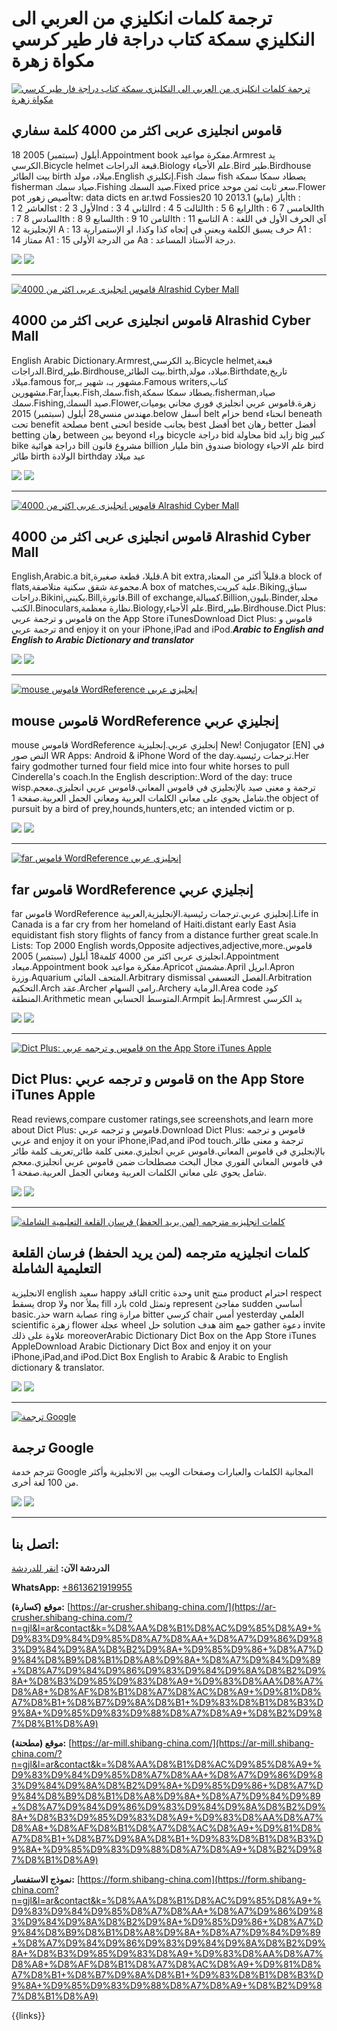 # ترجمة كلمات انكليزي من العربي الى النكليزي سمكة كتاب دراجة فار طير كرسي مكواة زهرة

<a href="https://swt.shibang-china.com/?n=gjl&l=ar&img&k=%D8%AA%D8%B1%D8%AC%D9%85%D8%A9+%D9%83%D9%84%D9%85%D8%A7%D8%AA+%D8%A7%D9%86%D9%83%D9%84%D9%8A%D8%B2%D9%8A+%D9%85%D9%86+%D8%A7%D9%84%D8%B9%D8%B1%D8%A8%D9%8A+%D8%A7%D9%84%D9%89+%D8%A7%D9%84%D9%86%D9%83%D9%84%D9%8A%D8%B2%D9%8A+%D8%B3%D9%85%D9%83%D8%A9+%D9%83%D8%AA%D8%A7%D8%A8+%D8%AF%D8%B1%D8%A7%D8%AC%D8%A9+%D9%81%D8%A7%D8%B1+%D8%B7%D9%8A%D8%B1+%D9%83%D8%B1%D8%B3%D9%8A+%D9%85%D9%83%D9%88%D8%A7%D8%A9+%D8%B2%D9%87%D8%B1%D8%A9" target="_blank">![ترجمة كلمات انكليزي من العربي الى النكليزي سمكة كتاب دراجة فار طير كرسي مكواة زهرة](http://static.shibang-china.com/all-800x300/1435.jpg)</a>

## قاموس انجليزى عربى اكثر من 4000 كلمة سفاري
18 أيلول (سبتمبر) 2005.Appointment book مفكرة مواعيد.Armrest يد الكرسي.Bicycle helmet قبعة الدراجات.Biology علم الأحياء.Bird طير.Birdhouse بيت الطائر birth ميلاد، مولد.English إنكليزي.Fish سمك fish يصطاد سمكا سمكة fisherman صياد سمك.Fishing صيد السمك.Fixed price سعر ثابت ثمن موحد.Flower pot أصيص زهورtw: data dicts en ar.twd Fossies20 أيار (مايو) 2013.1 10th : العاشر 2 1st : الأول 3 2nd : الثاني 4 3rd : الثالث 5 4th : الرابع 6 5th : الخامس 7 6th : السادس 8 7th : السابع 9 8th : الثامن 10 9th : التاسع 11 A : آي الحرف الأول في اللغة الإنجليزية 12 A : حرف يسبق الكلمة ويعني في إتجاه كذا وكذا، او الإستمرارية 13 A1 : ممتاز 14 A1 : من الدرجة الأولى 15 Aa : درجة الأستاذ المساعد.


<a href="https://whatsapp.shibangsoft.com/WhatsApp.php" target="_blank" title="WhatsApp">![](http://static.shibang-china.com/icon/whatsapp.png)</a> <a href="https://swt.shibang-china.com/?n=gjl&l=ar&icon&k=%D8%AA%D8%B1%D8%AC%D9%85%D8%A9+%D9%83%D9%84%D9%85%D8%A7%D8%AA+%D8%A7%D9%86%D9%83%D9%84%D9%8A%D8%B2%D9%8A+%D9%85%D9%86+%D8%A7%D9%84%D8%B9%D8%B1%D8%A8%D9%8A+%D8%A7%D9%84%D9%89+%D8%A7%D9%84%D9%86%D9%83%D9%84%D9%8A%D8%B2%D9%8A+%D8%B3%D9%85%D9%83%D8%A9+%D9%83%D8%AA%D8%A7%D8%A8+%D8%AF%D8%B1%D8%A7%D8%AC%D8%A9+%D9%81%D8%A7%D8%B1+%D8%B7%D9%8A%D8%B1+%D9%83%D8%B1%D8%B3%D9%8A+%D9%85%D9%83%D9%88%D8%A7%D8%A9+%D8%B2%D9%87%D8%B1%D8%A9" target="_blank">![](http://static.shibang-china.com/icon/chat-ar.png)</a>

---

<a href="https://swt.shibang-china.com/?n=gjl&l=ar&img&k=%D8%AA%D8%B1%D8%AC%D9%85%D8%A9+%D9%83%D9%84%D9%85%D8%A7%D8%AA+%D8%A7%D9%86%D9%83%D9%84%D9%8A%D8%B2%D9%8A+%D9%85%D9%86+%D8%A7%D9%84%D8%B9%D8%B1%D8%A8%D9%8A+%D8%A7%D9%84%D9%89+%D8%A7%D9%84%D9%86%D9%83%D9%84%D9%8A%D8%B2%D9%8A+%D8%B3%D9%85%D9%83%D8%A9+%D9%83%D8%AA%D8%A7%D8%A8+%D8%AF%D8%B1%D8%A7%D8%AC%D8%A9+%D9%81%D8%A7%D8%B1+%D8%B7%D9%8A%D8%B1+%D9%83%D8%B1%D8%B3%D9%8A+%D9%85%D9%83%D9%88%D8%A7%D8%A9+%D8%B2%D9%87%D8%B1%D8%A9" target="_blank">![قاموس انجليزى عربى اكثر من 4000 Alrashid Cyber Mall](http://static.shibang-china.com/all-800x300/152.jpg)</a>

## قاموس انجليزى عربى اكثر من 4000 Alrashid Cyber Mall
English Arabic Dictionary.Armrest,يد الكرسي.Bicycle helmet,قبعة الدراجات.Bird,طير.Birdhouse,بيت الطائر.birth,ميلاد، مولد.Birthdate,تاريخ ميلاد.famous for,مشهور بـ، شهير بـ.Famous writers,كتاب مشهورين.Far,بعيداً.Fish,سمك.fish,يصطاد سمكا سمكة.fisherman,صياد سمك.Fishing,صيد السمك.Flower,زهرة.قاموس عربي انجليزي فوري مجاني يوميات مهندس منسي28 أيلول (سبتمبر) 2015.below أسفل belt حزام bend انحناء beneath تحت benefit مصلحة bent انحنى beside بجانب best أفضل bet رهان better أفضل betting رهان between بين beyond وراء bicycle دراجة bid محاولة bid زايد big كبير bike دراجة هوائية bill مشروع قانون billion مليار bin صندوق biology علم الاحياء bird طائر birth الولادة birthday عيد ميلاد


<a href="https://whatsapp.shibangsoft.com/WhatsApp.php" target="_blank" title="WhatsApp">![](http://static.shibang-china.com/icon/whatsapp.png)</a> <a href="https://swt.shibang-china.com/?n=gjl&l=ar&icon&k=%D8%AA%D8%B1%D8%AC%D9%85%D8%A9+%D9%83%D9%84%D9%85%D8%A7%D8%AA+%D8%A7%D9%86%D9%83%D9%84%D9%8A%D8%B2%D9%8A+%D9%85%D9%86+%D8%A7%D9%84%D8%B9%D8%B1%D8%A8%D9%8A+%D8%A7%D9%84%D9%89+%D8%A7%D9%84%D9%86%D9%83%D9%84%D9%8A%D8%B2%D9%8A+%D8%B3%D9%85%D9%83%D8%A9+%D9%83%D8%AA%D8%A7%D8%A8+%D8%AF%D8%B1%D8%A7%D8%AC%D8%A9+%D9%81%D8%A7%D8%B1+%D8%B7%D9%8A%D8%B1+%D9%83%D8%B1%D8%B3%D9%8A+%D9%85%D9%83%D9%88%D8%A7%D8%A9+%D8%B2%D9%87%D8%B1%D8%A9" target="_blank">![](http://static.shibang-china.com/icon/chat-ar.png)</a>

---

<a href="https://swt.shibang-china.com/?n=gjl&l=ar&img&k=%D8%AA%D8%B1%D8%AC%D9%85%D8%A9+%D9%83%D9%84%D9%85%D8%A7%D8%AA+%D8%A7%D9%86%D9%83%D9%84%D9%8A%D8%B2%D9%8A+%D9%85%D9%86+%D8%A7%D9%84%D8%B9%D8%B1%D8%A8%D9%8A+%D8%A7%D9%84%D9%89+%D8%A7%D9%84%D9%86%D9%83%D9%84%D9%8A%D8%B2%D9%8A+%D8%B3%D9%85%D9%83%D8%A9+%D9%83%D8%AA%D8%A7%D8%A8+%D8%AF%D8%B1%D8%A7%D8%AC%D8%A9+%D9%81%D8%A7%D8%B1+%D8%B7%D9%8A%D8%B1+%D9%83%D8%B1%D8%B3%D9%8A+%D9%85%D9%83%D9%88%D8%A7%D8%A9+%D8%B2%D9%87%D8%B1%D8%A9" target="_blank">![قاموس انجليزى عربى اكثر من 4000 Alrashid Cyber Mall](http://static.shibang-china.com/all-800x300/233.jpg)</a>

## قاموس انجليزى عربى اكثر من 4000 Alrashid Cyber Mall
English,Arabic.a bit,قليلا، قطعة صغيرة.A bit extra,قليلاً أكثر من المعتاد.a block of flats,مجموعة شقق سكنية متلاصقة.A box of matches,علبة كبريت.Biking,سباق دراجات.Bikini,بكيني.Bill,فاتورة.Bill of exchange,كمبيالة.Billion,بليون.Binder,مجلد الكتب.Binoculars,نظارة معظمة.Biology,علم الأحياء.Bird,طير.Birdhouse.Dict Plus: قاموس و ترجمة عربي on the App Store iTunesDownload Dict Plus: قاموس و ترجمة عربي and enjoy it on your iPhone,iPad and iPod.***Arabic to English and English to Arabic Dictionary and translator***


<a href="https://whatsapp.shibangsoft.com/WhatsApp.php" target="_blank" title="WhatsApp">![](http://static.shibang-china.com/icon/whatsapp.png)</a> <a href="https://swt.shibang-china.com/?n=gjl&l=ar&icon&k=%D8%AA%D8%B1%D8%AC%D9%85%D8%A9+%D9%83%D9%84%D9%85%D8%A7%D8%AA+%D8%A7%D9%86%D9%83%D9%84%D9%8A%D8%B2%D9%8A+%D9%85%D9%86+%D8%A7%D9%84%D8%B9%D8%B1%D8%A8%D9%8A+%D8%A7%D9%84%D9%89+%D8%A7%D9%84%D9%86%D9%83%D9%84%D9%8A%D8%B2%D9%8A+%D8%B3%D9%85%D9%83%D8%A9+%D9%83%D8%AA%D8%A7%D8%A8+%D8%AF%D8%B1%D8%A7%D8%AC%D8%A9+%D9%81%D8%A7%D8%B1+%D8%B7%D9%8A%D8%B1+%D9%83%D8%B1%D8%B3%D9%8A+%D9%85%D9%83%D9%88%D8%A7%D8%A9+%D8%B2%D9%87%D8%B1%D8%A9" target="_blank">![](http://static.shibang-china.com/icon/chat-ar.png)</a>

---

<a href="https://swt.shibang-china.com/?n=gjl&l=ar&img&k=%D8%AA%D8%B1%D8%AC%D9%85%D8%A9+%D9%83%D9%84%D9%85%D8%A7%D8%AA+%D8%A7%D9%86%D9%83%D9%84%D9%8A%D8%B2%D9%8A+%D9%85%D9%86+%D8%A7%D9%84%D8%B9%D8%B1%D8%A8%D9%8A+%D8%A7%D9%84%D9%89+%D8%A7%D9%84%D9%86%D9%83%D9%84%D9%8A%D8%B2%D9%8A+%D8%B3%D9%85%D9%83%D8%A9+%D9%83%D8%AA%D8%A7%D8%A8+%D8%AF%D8%B1%D8%A7%D8%AC%D8%A9+%D9%81%D8%A7%D8%B1+%D8%B7%D9%8A%D8%B1+%D9%83%D8%B1%D8%B3%D9%8A+%D9%85%D9%83%D9%88%D8%A7%D8%A9+%D8%B2%D9%87%D8%B1%D8%A9" target="_blank">![mouse قاموس WordReference إنجليزي عربي](http://static.shibang-china.com/all-800x300/95.jpg)</a>

## mouse قاموس WordReference إنجليزي عربي
mouse قاموس WordReference إنجليزي عربي.إنجليزية New! Conjugator [EN] في النص صور WR Apps: Android &amp; iPhone Word of the day.ترجمات رئيسية.Her fairy godmother turned four field mice into four white horses to pull Cinderella&#39;s coach.In the English description:.Word of the day: truce wisp.ترجمة و معنى صيد بالإنجليزي في قاموس المعاني.قاموس عربي انجليزي.معجم شامل يحوي على معاني الكلمات العربية ومعاني الجمل العربية.صفحة 1.the object of pursuit by a bird of prey,hounds,hunters,etc; an intended victim or p.


<a href="https://whatsapp.shibangsoft.com/WhatsApp.php" target="_blank" title="WhatsApp">![](http://static.shibang-china.com/icon/whatsapp.png)</a> <a href="https://swt.shibang-china.com/?n=gjl&l=ar&icon&k=%D8%AA%D8%B1%D8%AC%D9%85%D8%A9+%D9%83%D9%84%D9%85%D8%A7%D8%AA+%D8%A7%D9%86%D9%83%D9%84%D9%8A%D8%B2%D9%8A+%D9%85%D9%86+%D8%A7%D9%84%D8%B9%D8%B1%D8%A8%D9%8A+%D8%A7%D9%84%D9%89+%D8%A7%D9%84%D9%86%D9%83%D9%84%D9%8A%D8%B2%D9%8A+%D8%B3%D9%85%D9%83%D8%A9+%D9%83%D8%AA%D8%A7%D8%A8+%D8%AF%D8%B1%D8%A7%D8%AC%D8%A9+%D9%81%D8%A7%D8%B1+%D8%B7%D9%8A%D8%B1+%D9%83%D8%B1%D8%B3%D9%8A+%D9%85%D9%83%D9%88%D8%A7%D8%A9+%D8%B2%D9%87%D8%B1%D8%A9" target="_blank">![](http://static.shibang-china.com/icon/chat-ar.png)</a>

---

<a href="https://swt.shibang-china.com/?n=gjl&l=ar&img&k=%D8%AA%D8%B1%D8%AC%D9%85%D8%A9+%D9%83%D9%84%D9%85%D8%A7%D8%AA+%D8%A7%D9%86%D9%83%D9%84%D9%8A%D8%B2%D9%8A+%D9%85%D9%86+%D8%A7%D9%84%D8%B9%D8%B1%D8%A8%D9%8A+%D8%A7%D9%84%D9%89+%D8%A7%D9%84%D9%86%D9%83%D9%84%D9%8A%D8%B2%D9%8A+%D8%B3%D9%85%D9%83%D8%A9+%D9%83%D8%AA%D8%A7%D8%A8+%D8%AF%D8%B1%D8%A7%D8%AC%D8%A9+%D9%81%D8%A7%D8%B1+%D8%B7%D9%8A%D8%B1+%D9%83%D8%B1%D8%B3%D9%8A+%D9%85%D9%83%D9%88%D8%A7%D8%A9+%D8%B2%D9%87%D8%B1%D8%A9" target="_blank">![far قاموس WordReference إنجليزي عربي](http://static.shibang-china.com/all-800x300/1467.jpg)</a>

## far قاموس WordReference إنجليزي عربي
far قاموس WordReference إنجليزي عربي.ترجمات رئيسية.الإنجليزية,العربية.Life in Canada is a far cry from her homeland of Haiti.distant early East Asia equidistant fish story flights of fancy from a distance further great scale.In Lists: Top 2000 English words,Opposite adjectives,adjective,more.قاموس انجليزى عربى اكثر من 4000 كلمة18 أيلول (سبتمبر) 2005.Appointment ميعاد.Appointment book مفكرة مواعيد.Apricot مشمش.April ابريل.Apron وزرة.Aquarium المتحف المائي.Arbitrary dismissal الفصل التعسفي.Arbitration التحكيم.Arch عقد.Archer رامي السهام.Archery الرماية.Area code كود المنطقة.Arithmetic mean المتوسط الحسابي.Armpit إبط.Armrest يد الكرسي


<a href="https://whatsapp.shibangsoft.com/WhatsApp.php" target="_blank" title="WhatsApp">![](http://static.shibang-china.com/icon/whatsapp.png)</a> <a href="https://swt.shibang-china.com/?n=gjl&l=ar&icon&k=%D8%AA%D8%B1%D8%AC%D9%85%D8%A9+%D9%83%D9%84%D9%85%D8%A7%D8%AA+%D8%A7%D9%86%D9%83%D9%84%D9%8A%D8%B2%D9%8A+%D9%85%D9%86+%D8%A7%D9%84%D8%B9%D8%B1%D8%A8%D9%8A+%D8%A7%D9%84%D9%89+%D8%A7%D9%84%D9%86%D9%83%D9%84%D9%8A%D8%B2%D9%8A+%D8%B3%D9%85%D9%83%D8%A9+%D9%83%D8%AA%D8%A7%D8%A8+%D8%AF%D8%B1%D8%A7%D8%AC%D8%A9+%D9%81%D8%A7%D8%B1+%D8%B7%D9%8A%D8%B1+%D9%83%D8%B1%D8%B3%D9%8A+%D9%85%D9%83%D9%88%D8%A7%D8%A9+%D8%B2%D9%87%D8%B1%D8%A9" target="_blank">![](http://static.shibang-china.com/icon/chat-ar.png)</a>

---

<a href="https://swt.shibang-china.com/?n=gjl&l=ar&img&k=%D8%AA%D8%B1%D8%AC%D9%85%D8%A9+%D9%83%D9%84%D9%85%D8%A7%D8%AA+%D8%A7%D9%86%D9%83%D9%84%D9%8A%D8%B2%D9%8A+%D9%85%D9%86+%D8%A7%D9%84%D8%B9%D8%B1%D8%A8%D9%8A+%D8%A7%D9%84%D9%89+%D8%A7%D9%84%D9%86%D9%83%D9%84%D9%8A%D8%B2%D9%8A+%D8%B3%D9%85%D9%83%D8%A9+%D9%83%D8%AA%D8%A7%D8%A8+%D8%AF%D8%B1%D8%A7%D8%AC%D8%A9+%D9%81%D8%A7%D8%B1+%D8%B7%D9%8A%D8%B1+%D9%83%D8%B1%D8%B3%D9%8A+%D9%85%D9%83%D9%88%D8%A7%D8%A9+%D8%B2%D9%87%D8%B1%D8%A9" target="_blank">![Dict Plus: قاموس و ترجمه عربي on the App Store iTunes Apple](http://static.shibang-china.com/all-800x300/1201.jpg)</a>

## Dict Plus: قاموس و ترجمه عربي on the App Store iTunes Apple
Read reviews,compare customer ratings,see screenshots,and learn more about Dict Plus: قاموس و ترجمه عربي.Download Dict Plus: قاموس و ترجمه عربي and enjoy it on your iPhone,iPad,and iPod touch.ترجمة و معنى طائر بالإنجليزي في قاموس المعاني.قاموس عربي انجليزي.معنى كلمة طائر,تعريف كلمة طائر في قاموس المعاني الفوري مجال البحث مصطلحات ضمن قاموس عربي انجليزي.معجم شامل يحوي على معاني الكلمات العربية ومعاني الجمل العربية.صفحة 1.


<a href="https://whatsapp.shibangsoft.com/WhatsApp.php" target="_blank" title="WhatsApp">![](http://static.shibang-china.com/icon/whatsapp.png)</a> <a href="https://swt.shibang-china.com/?n=gjl&l=ar&icon&k=%D8%AA%D8%B1%D8%AC%D9%85%D8%A9+%D9%83%D9%84%D9%85%D8%A7%D8%AA+%D8%A7%D9%86%D9%83%D9%84%D9%8A%D8%B2%D9%8A+%D9%85%D9%86+%D8%A7%D9%84%D8%B9%D8%B1%D8%A8%D9%8A+%D8%A7%D9%84%D9%89+%D8%A7%D9%84%D9%86%D9%83%D9%84%D9%8A%D8%B2%D9%8A+%D8%B3%D9%85%D9%83%D8%A9+%D9%83%D8%AA%D8%A7%D8%A8+%D8%AF%D8%B1%D8%A7%D8%AC%D8%A9+%D9%81%D8%A7%D8%B1+%D8%B7%D9%8A%D8%B1+%D9%83%D8%B1%D8%B3%D9%8A+%D9%85%D9%83%D9%88%D8%A7%D8%A9+%D8%B2%D9%87%D8%B1%D8%A9" target="_blank">![](http://static.shibang-china.com/icon/chat-ar.png)</a>

---

<a href="https://swt.shibang-china.com/?n=gjl&l=ar&img&k=%D8%AA%D8%B1%D8%AC%D9%85%D8%A9+%D9%83%D9%84%D9%85%D8%A7%D8%AA+%D8%A7%D9%86%D9%83%D9%84%D9%8A%D8%B2%D9%8A+%D9%85%D9%86+%D8%A7%D9%84%D8%B9%D8%B1%D8%A8%D9%8A+%D8%A7%D9%84%D9%89+%D8%A7%D9%84%D9%86%D9%83%D9%84%D9%8A%D8%B2%D9%8A+%D8%B3%D9%85%D9%83%D8%A9+%D9%83%D8%AA%D8%A7%D8%A8+%D8%AF%D8%B1%D8%A7%D8%AC%D8%A9+%D9%81%D8%A7%D8%B1+%D8%B7%D9%8A%D8%B1+%D9%83%D8%B1%D8%B3%D9%8A+%D9%85%D9%83%D9%88%D8%A7%D8%A9+%D8%B2%D9%87%D8%B1%D8%A9" target="_blank">![كلمات انجليزيه مترجمه (لمن يريد الحفظ) فرسان القلعة التعليمية الشاملة](http://static.shibang-china.com/all-800x300/1236.jpg)</a>

## كلمات انجليزيه مترجمه (لمن يريد الحفظ) فرسان القلعة التعليمية الشاملة
الانجليزية english سعيد happy الناقد critic وحدة unit منتج product احترام respect يسقط drop ولا nor يملأ fill بارد cold وتمثل represent مفاجئ sudden أساسي basic.حذر warn عصابة ring مرارة bitter كرسي chair أمس yesterday العلمي scientific زهرة flower عجلة wheel حل solution هدف aim جمع gather دعوة invite علاوة على ذلك moreoverArabic Dictionary Dict Box on the App Store iTunes AppleDownload Arabic Dictionary Dict Box and enjoy it on your iPhone,iPad,and iPod.Dict Box English to Arabic &amp; Arabic to English dictionary &amp; translator.


<a href="https://whatsapp.shibangsoft.com/WhatsApp.php" target="_blank" title="WhatsApp">![](http://static.shibang-china.com/icon/whatsapp.png)</a> <a href="https://swt.shibang-china.com/?n=gjl&l=ar&icon&k=%D8%AA%D8%B1%D8%AC%D9%85%D8%A9+%D9%83%D9%84%D9%85%D8%A7%D8%AA+%D8%A7%D9%86%D9%83%D9%84%D9%8A%D8%B2%D9%8A+%D9%85%D9%86+%D8%A7%D9%84%D8%B9%D8%B1%D8%A8%D9%8A+%D8%A7%D9%84%D9%89+%D8%A7%D9%84%D9%86%D9%83%D9%84%D9%8A%D8%B2%D9%8A+%D8%B3%D9%85%D9%83%D8%A9+%D9%83%D8%AA%D8%A7%D8%A8+%D8%AF%D8%B1%D8%A7%D8%AC%D8%A9+%D9%81%D8%A7%D8%B1+%D8%B7%D9%8A%D8%B1+%D9%83%D8%B1%D8%B3%D9%8A+%D9%85%D9%83%D9%88%D8%A7%D8%A9+%D8%B2%D9%87%D8%B1%D8%A9" target="_blank">![](http://static.shibang-china.com/icon/chat-ar.png)</a>

---

<a href="https://swt.shibang-china.com/?n=gjl&l=ar&img&k=%D8%AA%D8%B1%D8%AC%D9%85%D8%A9+%D9%83%D9%84%D9%85%D8%A7%D8%AA+%D8%A7%D9%86%D9%83%D9%84%D9%8A%D8%B2%D9%8A+%D9%85%D9%86+%D8%A7%D9%84%D8%B9%D8%B1%D8%A8%D9%8A+%D8%A7%D9%84%D9%89+%D8%A7%D9%84%D9%86%D9%83%D9%84%D9%8A%D8%B2%D9%8A+%D8%B3%D9%85%D9%83%D8%A9+%D9%83%D8%AA%D8%A7%D8%A8+%D8%AF%D8%B1%D8%A7%D8%AC%D8%A9+%D9%81%D8%A7%D8%B1+%D8%B7%D9%8A%D8%B1+%D9%83%D8%B1%D8%B3%D9%8A+%D9%85%D9%83%D9%88%D8%A7%D8%A9+%D8%B2%D9%87%D8%B1%D8%A9" target="_blank">![ترجمة Google](http://static.shibang-china.com/all-800x300/490.jpg)</a>

## ترجمة Google
تترجم خدمة Google المجانية الكلمات والعبارات وصفحات الويب بين الانجليزية وأكثر من 100 لغة أخرى.

<a href="https://whatsapp.shibangsoft.com/WhatsApp.php" target="_blank" title="WhatsApp">![](http://static.shibang-china.com/icon/whatsapp.png)</a> <a href="https://swt.shibang-china.com/?n=gjl&l=ar&icon&k=%D8%AA%D8%B1%D8%AC%D9%85%D8%A9+%D9%83%D9%84%D9%85%D8%A7%D8%AA+%D8%A7%D9%86%D9%83%D9%84%D9%8A%D8%B2%D9%8A+%D9%85%D9%86+%D8%A7%D9%84%D8%B9%D8%B1%D8%A8%D9%8A+%D8%A7%D9%84%D9%89+%D8%A7%D9%84%D9%86%D9%83%D9%84%D9%8A%D8%B2%D9%8A+%D8%B3%D9%85%D9%83%D8%A9+%D9%83%D8%AA%D8%A7%D8%A8+%D8%AF%D8%B1%D8%A7%D8%AC%D8%A9+%D9%81%D8%A7%D8%B1+%D8%B7%D9%8A%D8%B1+%D9%83%D8%B1%D8%B3%D9%8A+%D9%85%D9%83%D9%88%D8%A7%D8%A9+%D8%B2%D9%87%D8%B1%D8%A9" target="_blank">![](http://static.shibang-china.com/icon/chat-ar.png)</a>

---
## اتصل بنا:

**الدردشة الآن:** [انقر للدردشة](https://swt.shibang-china.com?n=gjl&l=ar&contact&k=%D8%AA%D8%B1%D8%AC%D9%85%D8%A9+%D9%83%D9%84%D9%85%D8%A7%D8%AA+%D8%A7%D9%86%D9%83%D9%84%D9%8A%D8%B2%D9%8A+%D9%85%D9%86+%D8%A7%D9%84%D8%B9%D8%B1%D8%A8%D9%8A+%D8%A7%D9%84%D9%89+%D8%A7%D9%84%D9%86%D9%83%D9%84%D9%8A%D8%B2%D9%8A+%D8%B3%D9%85%D9%83%D8%A9+%D9%83%D8%AA%D8%A7%D8%A8+%D8%AF%D8%B1%D8%A7%D8%AC%D8%A9+%D9%81%D8%A7%D8%B1+%D8%B7%D9%8A%D8%B1+%D9%83%D8%B1%D8%B3%D9%8A+%D9%85%D9%83%D9%88%D8%A7%D8%A9+%D8%B2%D9%87%D8%B1%D8%A9)

**WhatsApp:**  [+8613621919955](https://whatsapp.shibangsoft.com/WhatsApp.php)

**موقع (كسارة):** [https://ar-crusher.shibang-china.com/](https://ar-crusher.shibang-china.com/?n=gjl&l=ar&contact&k=%D8%AA%D8%B1%D8%AC%D9%85%D8%A9+%D9%83%D9%84%D9%85%D8%A7%D8%AA+%D8%A7%D9%86%D9%83%D9%84%D9%8A%D8%B2%D9%8A+%D9%85%D9%86+%D8%A7%D9%84%D8%B9%D8%B1%D8%A8%D9%8A+%D8%A7%D9%84%D9%89+%D8%A7%D9%84%D9%86%D9%83%D9%84%D9%8A%D8%B2%D9%8A+%D8%B3%D9%85%D9%83%D8%A9+%D9%83%D8%AA%D8%A7%D8%A8+%D8%AF%D8%B1%D8%A7%D8%AC%D8%A9+%D9%81%D8%A7%D8%B1+%D8%B7%D9%8A%D8%B1+%D9%83%D8%B1%D8%B3%D9%8A+%D9%85%D9%83%D9%88%D8%A7%D8%A9+%D8%B2%D9%87%D8%B1%D8%A9)

**موقع (مطحنة):** [https://ar-mill.shibang-china.com/](https://ar-mill.shibang-china.com/?n=gjl&l=ar&contact&k=%D8%AA%D8%B1%D8%AC%D9%85%D8%A9+%D9%83%D9%84%D9%85%D8%A7%D8%AA+%D8%A7%D9%86%D9%83%D9%84%D9%8A%D8%B2%D9%8A+%D9%85%D9%86+%D8%A7%D9%84%D8%B9%D8%B1%D8%A8%D9%8A+%D8%A7%D9%84%D9%89+%D8%A7%D9%84%D9%86%D9%83%D9%84%D9%8A%D8%B2%D9%8A+%D8%B3%D9%85%D9%83%D8%A9+%D9%83%D8%AA%D8%A7%D8%A8+%D8%AF%D8%B1%D8%A7%D8%AC%D8%A9+%D9%81%D8%A7%D8%B1+%D8%B7%D9%8A%D8%B1+%D9%83%D8%B1%D8%B3%D9%8A+%D9%85%D9%83%D9%88%D8%A7%D8%A9+%D8%B2%D9%87%D8%B1%D8%A9)

**نموذج الاستفسار:** [https://form.shibang-china.com](https://form.shibang-china.com?n=gjl&l=ar&contact&k=%D8%AA%D8%B1%D8%AC%D9%85%D8%A9+%D9%83%D9%84%D9%85%D8%A7%D8%AA+%D8%A7%D9%86%D9%83%D9%84%D9%8A%D8%B2%D9%8A+%D9%85%D9%86+%D8%A7%D9%84%D8%B9%D8%B1%D8%A8%D9%8A+%D8%A7%D9%84%D9%89+%D8%A7%D9%84%D9%86%D9%83%D9%84%D9%8A%D8%B2%D9%8A+%D8%B3%D9%85%D9%83%D8%A9+%D9%83%D8%AA%D8%A7%D8%A8+%D8%AF%D8%B1%D8%A7%D8%AC%D8%A9+%D9%81%D8%A7%D8%B1+%D8%B7%D9%8A%D8%B1+%D9%83%D8%B1%D8%B3%D9%8A+%D9%85%D9%83%D9%88%D8%A7%D8%A9+%D8%B2%D9%87%D8%B1%D8%A9)

{{links}}
